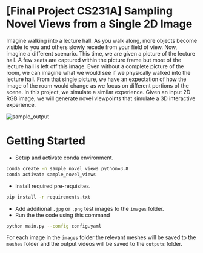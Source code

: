 # [Final Project CS231A] Sampling Novel Views from a Single 2D Image

Imagine walking into a lecture hall. As you walk along, more objects become visible to you and others slowly recede from your field of view. Now, imagine a different scenario. This time, we are given a picture of the lecture hall. A few seats are captured within the picture frame but most of the lecture hall is left off this image. Even without a complete picture of the room, we can imagine what we would see if we physically walked into the lecture hall. From that single picture, we have an expectation of how the image of the room would change as we focus on different portions of the scene. In this project, we simulate a similar experience. Given an input 2D RGB image, we will generate novel viewpoints that simulate a 3D interactive experience.


![sample_output](https://github.com/macvincent/Sampling-Novel-Views-from-a-Single-2D-Image/blob/master/outputs/horse.gif)

# Getting Started
* Setup and activate conda environment.
```bash
conda create -n sample_novel_views python=3.8
conda activate sample_novel_views
```
* Install required pre-requisites.
```bash
pip install -r requirements.txt
```
* Add additional `.jpg` or `.png` test images to the `images` folder.
* Run the the code using this command
```bash
python main.py --config config.yaml
```

For each image in the `images` folder the relevant meshes will be saved to the `meshes` folder and the output videos will be saved to the `outputs` folder.
